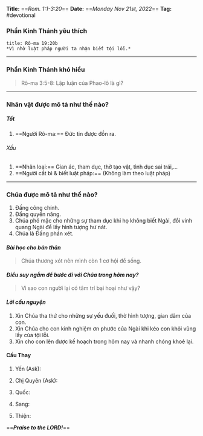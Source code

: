 **Title:** ==*Rom. 1:1-3:20*==
**Date:** ==*Monday Nov 21st, 2022*==
**Tag:** #devotional

### **Phần Kinh Thánh yêu thích**
```ad-bible
title: Rô-ma 19:20b
*Vì nhờ luật pháp người ta nhận biết tội lỗi.*
```
----
### **Phần Kinh Thánh khó hiểu**
> Rô-ma 3:5-8: Lập luận của Phao-lô là gì?
----
### **Nhân vật được mô tả như thế nào?**
##### Tốt
1. ==Người Rô-ma:== Đức tin được đồn ra.
###### Xấu
1. ==Nhân loại:== Gian ác, tham dục, thờ tạo vật, tình dục sai trái,...
2. ==Người cắt bì & biết luật pháp:== (Không làm theo luật pháp)
----
### **Chúa được mô tả như thế nào?**
1. Đấng công chính.
2. Đấng quyền năng.
3. Chúa phó mặc cho những sự tham dục khi họ không biết Ngài, đổi vinh quang  Ngài để lấy hình tượng hư nát.
4. Chúa là Đấng phán xét.
#### *Bài học cho bản thân*
> Chúa thương xót nên mình còn 1 cơ hội để sống.
#### *Điều suy ngẫm để bước đi với Chúa trong hôm nay?*
> Vì sao con người lại có tâm trí bại hoại như vậy?
#### *Lời cầu nguyện*
1. Xin Chúa tha thứ cho những sự yếu đuối, thờ hình tượng, gian dâm của con.
2. Xin Chúa cho con kinh nghiệm ơn phước của Ngài khi kéo con khỏi vũng lầy của tội lỗi.
3. Xin cho con lên được kế hoạch trong hôm nay và nhanh chóng khoẻ lại.

#### Cầu Thay
1. Yến (Ask):

2. Chị Quyên (Ask):

3. Quốc:

4. Sang:

5. Thiện:

==***Praise to the LORD!***==
